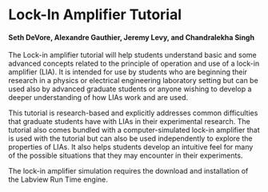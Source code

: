 # Lock-In Amplifier Tutorial

#### Seth DeVore, Alexandre Gauthier, Jeremy Levy, and Chandralekha Singh

The Lock-in amplifier tutorial will help students understand basic and some advanced concepts related to the principle of operation and use of a lock-in amplifier (LIA).  It is intended for use by students who are beginning their research in a physics or electrical engineering laboratory setting but can be used also by advanced graduate students or anyone wishing to develop a deeper understanding of how LIAs work and are used.

This tutorial is research-based and explicitly addresses common difficulties that graduate students have with LIAs in their experimental research. The tutorial also comes bundled with a computer-simulated lock-in amplifier that is used with the tutorial but can also be used independently to explore the properties of LIAs.  It also helps students develop an intuitive feel for many of the possible situations that they may encounter in their experiments.

The lock-in amplifier simulation requires the download and installation of the Labview Run Time engine.
